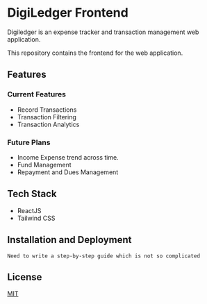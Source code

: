 # DigiLedger Frontend

Digiledger is an expense tracker and transaction management web application.

This repository contains the frontend for the web application.

## Features
### Current Features
  - Record Transactions
  - Transaction Filtering
  - Transaction Analytics
### Future Plans
  - Income Expense trend across time.
  - Fund Management
  - Repayment and Dues Management

## Tech Stack
- ReactJS
- Tailwind CSS

## Installation and Deployment

` Need to write a step-by-step guide which is not so complicated `

## License
[MIT](LICENSE.md)
